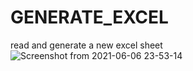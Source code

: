 # GENERATE_EXCEL
read and generate a new excel sheet![Screenshot from 2021-06-06 23-53-14](https://user-images.githubusercontent.com/33718216/120964012-978eae00-c730-11eb-9435-4622ee3c4ba1.png)

